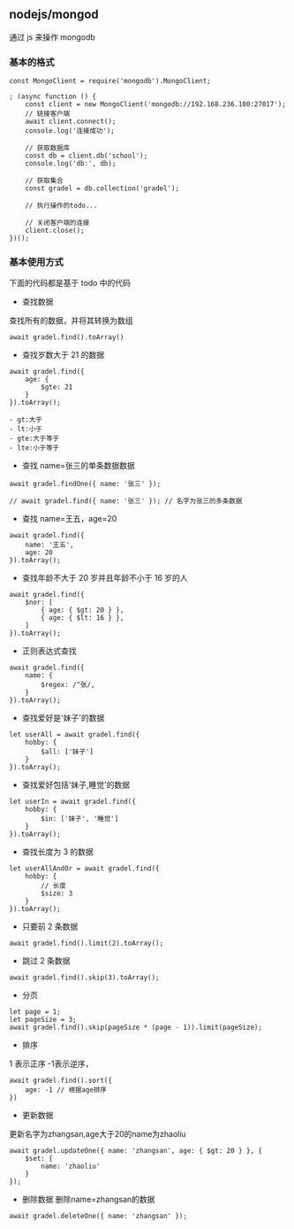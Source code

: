 ## nodejs/mongod

通过 js 来操作 mongodb

### 基本的格式

```
const MongoClient = require('mongodb').MongoClient;

; (async function () {
    const client = new MongoClient('mongodb://192.168.236.100:27017');
    // 链接客户端
    await client.connect();
    console.log('连接成功');

    // 获取数据库
    const db = client.db('school');
    console.log('db:', db);

    // 获取集合
    const gradel = db.collection('gradel');

    // 执行操作的todo...

    // 关闭客户端的连接
    client.close();
})();
```

### 基本使用方式

下面的代码都是基于 todo 中的代码

- 查找数据

查找所有的数据，并将其转换为数组

```
await gradel.find().toArray()
```

- 查找岁数大于 21 的数据

```
await gradel.find({
    age: {
        $gte: 21
    }
}).toArray();
```

    - gt:大于
    - lt:小于
    - gte:大于等于
    - lte:小于等于

- 查找 name=张三的单条数据数据

```
await gradel.findOne({ name: '张三' });

// await gradel.find({ name: '张三' }); // 名字为张三的多条数据
```

- 查找 name=王五，age=20

```
await gradel.find({
    name: '王五',
    age: 20
}).toArray();
```

- 查找年龄不大于 20 岁并且年龄不小于 16 岁的人

```
await gradel.find({
    $nor: [
        { age: { $gt: 20 } },
        { age: { $lt: 16 } },
    ]
}).toArray();
```

- 正则表达式查找

```
await gradel.find({
    name: {
        $regex: /^张/,
    }
}).toArray();
```

- 查找爱好是'妹子'的数据

```
let userAll = await gradel.find({
    hobby: {
        $all: ['妹子']
    }
}).toArray();
```

- 查找爱好包括'妹子,睡觉'的数据

```
let userIn = await gradel.find({
    hobby: {
        $in: ['妹子', '睡觉']
    }
}).toArray();
```

- 查找长度为 3 的数据

```
let userAllAndOr = await gradel.find({
    hobby: {
        // 长度
        $size: 3
    }
}).toArray();
```

- 只要前 2 条数据

```
await gradel.find().limit(2).toArray();
```

- 跳过 2 条数据

```
await gradel.find().skip(3).toArray();
```

- 分页

```
let page = 1;
let pageSize = 3;
await gradel.find().skip(pageSize * (page - 1)).limit(pageSize);
```

- 排序

1 表示正序 -1表示逆序，

```
await gradel.find().sort({
    age: -1 // 根据age排序
})
```

- 更新数据

更新名字为zhangsan,age大于20的name为zhaoliu

```
await gradel.updateOne({ name: 'zhangsan', age: { $gt: 20 } }, {
    $set: {
        name: 'zhaoliu'
    }
});
```

- 删除数据
删除name=zhangsan的数据
```
await gradel.deleteOne({ name: 'zhangsan' });
```